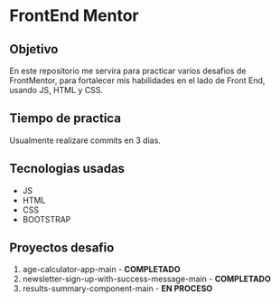 # FrontEnd Mentor
## Objetivo
En este repositorio me servira para practicar varios desafios de FrontMentor, para fortalecer mis habilidades en el lado de Front End, usando JS, HTML y CSS.
## Tiempo de practica
Usualmente realizare commits en 3 dias.
## Tecnologias usadas
- JS
- HTML
- CSS
- BOOTSTRAP
## Proyectos desafio
1. age-calculator-app-main - **COMPLETADO**
2. newsletter-sign-up-with-success-message-main - **COMPLETADO**
3. results-summary-component-main - **EN PROCESO**
